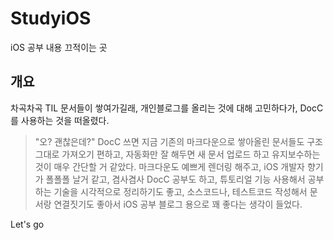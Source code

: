 # StudyiOS

iOS 공부 내용 끄적이는 곳

## 개요

차곡차곡 TIL 문서들이 쌓여가길래, 개인블로그를 올리는 것에 대해 고민하다가, DocC를 사용하는 것을 떠올렸다.
> "오? 괜찮은데?"
DocC 쓰면 지금 기존의 마크다운으로 쌓아올린 문서들도 구조 그대로 가져오기 편하고, 자동화만 잘 해두면 
새 문서 업로드 하고 유지보수하는 것이 매우 간단할 거 같았다.
마크다운도 예쁘게 렌더링 해주고, iOS 개발자 향기가 폴폴폴 날거 같고, 겸사겸사 DocC 공부도 하고,
튜토리얼 기능 사용해서 공부하는 기술을 시각적으로 정리하기도 좋고, 소스코드나, 테스트코드 작성해서 문서랑 연결짓기도 좋아서
iOS 공부 블로그 용으로 꽤 좋다는 생각이 들었다.

Let's go
